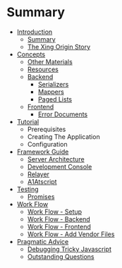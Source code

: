 # Summary

* [Introduction](README.md)
   * [Summary](summary.md)
   * [The Xing Origin Story](introduction/the_xing_origin_story.md)
* [Concepts](concepts.md)
   * [Other Materials](concepts/other_resources.md)
   * [Resources](resources.md)
   * [Backend](concepts/backend.md)
       * [Serializers](concepts/backend/serializers.md)
       * [Mappers](concepts/backend/mappers.md)
       * [Paged Lists](concepts/backend/paged_lists.md)
   * [Frontend](concepts/frontend.md)
       * [Error Documents](concepts/frontend/error_documents.md)
* [Tutorial](tutorial.md)
   * Prerequisites
   * Creating The Application
   * Configuration
* [Framework Guide](framework_guide.md)
   * [Server Architecture](server_architecture.md)
   * [Development Console](development_console.md)
   * [Relayer](framework_guide/relayer.md)
   * [A1Atscript](framework_guide/a1atscript.md)
* [Testing](testing.md)
   * [Promises](testing/promises.md)
* [Work Flow](work_flow.md)
   * [Work Flow - Setup](work_flow/setup.md)
   * [Work Flow - Backend](work_flow/be.md)
   * [Work Flow - Frontend](work_flow/fe.md)
   * [Work Flow - Add Vendor Files](work_flow/vendor.md)
* [Pragmatic Advice](pragmatism.md)
   * [Debugging Tricky Javascript](pragmatism/js_debugging.md)
   * [Outstanding Questions](pragmatism/outstanding_questions.md)

